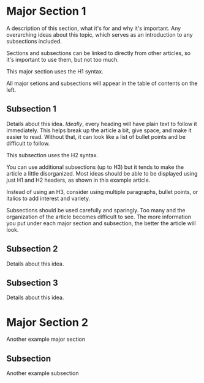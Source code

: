 <!-- TITLE: Article Template -->
<!-- SUBTITLE: A template for a simple article -->

# Major Section 1
A description of this section, what it's for and why it's important. Any overarching ideas about this topic, which serves as an introduction to any subsections included.

Sections and subsections can be linked to directly from other articles, so it's important to use them, but not too much.

This major section uses the H1 syntax.

All major setions and subsections will appear in the table of contents on the left.

## Subsection 1
Details about this idea. *Ideally*, every heading will have plain text to follow it immediately. This helps break up the article a bit, give space, and make it easier to read. Without that, it can look like a list of bullet points and be difficult to follow.

This subsection uses the H2 syntax.

You can use additional subsections (up to H3) but it tends to make the article a little disorganized. Most ideas should be able to be displayed using just H1 and H2 headers, as shown in this example article.

Instead of using an H3, consider using multiple paragraphs, bullet points, or italics to add interest and variety.

Subsections should be used carefully and sparingly. Too many and the organization of the article becomes difficult to see. The more information you put under each major section and subsection, the better the article will look.

## Subsection 2
Details about this idea.

## Subsection 3
Details about this idea.

# Major Section 2
Another example major section

## Subsection
Another example subsection